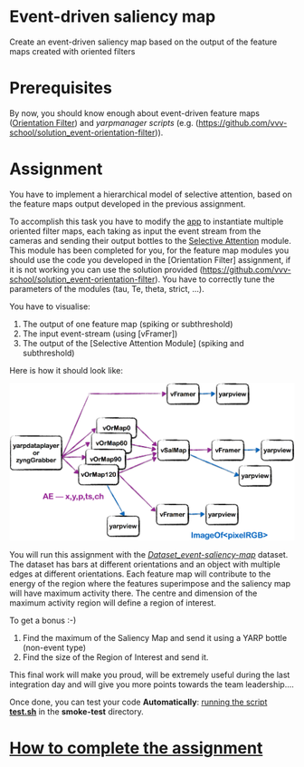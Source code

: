 Event-driven saliency map
=============================

Create an event-driven saliency map based on the output of the feature maps created with oriented filters

# Prerequisites
By now, you should know enough about event-driven feature maps ([Orientation Filter](https://github.com/vvv-school/solution_event-orientation-filter)) and _yarpmanager scripts_ (e.g. (https://github.com/vvv-school/solution_event-orientation-filter)).

# Assignment
You have to implement a hierarchical model of selective attention, based on the feature maps output developed in the previous assignment.
 
To accomplish this task you have to modify the [app](./app/scripts) to instantiate multiple oriented filter maps, each taking as input the event stream from the cameras and sending their output bottles to the [Selective Attention](https://github.com/vvv-school/solution_event-saliency-map/tree/master/src) module. This module has been completed for you, for the feature map modules you should use the code you developed in the [Orientation Filter] assignment, if it is not working you can use the solution provided (https://github.com/vvv-school/solution_event-orientation-filter). 
You have to correctly tune the parameters of the modules (tau, Te, theta, strict, ...).

You have to visualise:

1. The output of one feature map (spiking or subthreshold)
1. The input event-stream (using [vFramer])
1. The output of the [Selective Attention Module]   (spiking and subthreshold)

Here is how it should look like:

![evt_salmap](./misc/assignment3.png)

You will run this assignment with the [_Dataset_event-saliency-map_]() dataset. The dataset has bars at different orientations and an object with multiple edges at different orientations. Each feature map will contribute to the energy of the region where the features superimpose and the saliency map will have maximum activity there. The centre and dimension of the maximum activity region will define a region of interest.

To get a bonus :-)

1. Find the maximum of the Saliency Map and send it using a YARP bottle (non-event type)
1. Find the size of the Region of Interest and send it.

This final work will make you proud, will be extremely useful during the last integration day and will give you more points towards the team leadership....

Once done, you can test your code **Automatically**: [running the script **test.sh**](https://github.com/vvv-school/vvv-school.github.io/blob/master/instructions/how-to-run-smoke-tests.md) in the **smoke-test** directory. 

# [How to complete the assignment](https://github.com/vvv-school/vvv-school.github.io/blob/master/instructions/how-to-complete-assignments.md)

